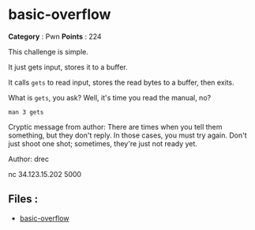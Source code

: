 # basic-overflow

**Category** : Pwn
**Points** : 224

This challenge is simple.

It just gets input, stores it to a buffer.

It calls `gets` to read input, stores the read bytes to a buffer, then exits.

What is `gets`, you ask? Well, it's time you read the manual, no?

`man 3 gets`

Cryptic message from author: There are times when you tell them something, but they don't reply. In those cases, you must try again. Don't just shoot one shot; sometimes, they're just not ready yet.

Author: drec

nc 34.123.15.202 5000

## Files : 
 - [basic-overflow](./basic-overflow)


